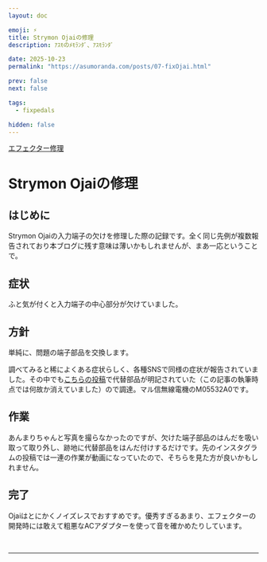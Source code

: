```yaml
---
layout: doc

emoji: ⚡
title: Strymon Ojaiの修理
description: ｱｽﾓのﾒﾓﾗﾝﾀﾞ、ｱｽﾓﾗﾝﾀﾞ

date: 2025-10-23
permalink: "https://asumoranda.com/posts/07-fixOjai.html"

prev: false
next: false

tags:
  - fixpedals

hidden: false
---
```


[エフェクター修理](../tags/fixpedals)

# Strymon Ojaiの修理

## はじめに

Strymon Ojaiの入力端子の欠けを修理した際の記録です。全く同じ先例が複数報告されており本ブログに残す意味は薄いかもしれませんが、まあ一応ということで。

## 症状

ふと気が付くと入力端子の中心部分が欠けていました。

<ImageGroup
  :sources="[
    '/images/2025/08-01.webp',
  ]"
  type="big"
  caption="ウインクしてるみたいでちょっと可愛い"
/>

## 方針

単純に、問題の端子部品を交換します。

調べてみると稀によくある症状らしく、各種SNSで同様の症状が報告されていました。その中でも[こちらの投稿](https://www.instagram.com/reel/DGAkHUixYnT/)で代替部品が明記されていた（この記事の執筆時点では何故か消えていました）ので調達。マル信無線電機のM05532A0です。

## 作業

<ImageGroup
  :sources="[
    '/images/2025/08-02.webp',
    '/images/2025/08-03.webp'
  ]"
  type="double"
  caption="分解したところ"
/>

あんまりちゃんと写真を撮らなかったのですが、欠けた端子部品のはんだを吸い取って取り外し、跡地に代替部品をはんだ付けするだけです。先のインスタグラムの投稿では一連の作業が動画になっていたので、そちらを見た方が良いかもしれません。

## 完了

<ImageGroup
  :sources="[
    '/images/2025/08-04.webp',
  ]"
  type="big"
  caption="おめめぱっちり"
/>

Ojaiはとにかくノイズレスでおすすめです。優秀すぎるあまり、エフェクターの開発時には敢えて粗悪なACアダプターを使って音を確かめたりしています。

<br/>

---
